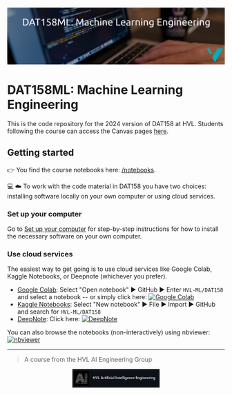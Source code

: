 ![DAT158 logo](./assets/DAT158ML-logo.png)

# DAT158ML: Machine Learning Engineering

This is the code repository for the 2024 version of DAT158 at HVL. Students following the course can access the Canvas pages [here](https://hvl.instructure.com/courses/28927).

## Getting started

:point_right: You find the course notebooks here: [/notebooks](/notebooks).

:computer: :cloud: To work with the code material in DAT158 you have two choices: installing software locally on your own computer or using cloud services.

### Set up your computer

Go to [Set up your computer](./setup.md) for step-by-step instructions for how to install the necessary software on your own computer.

### Use cloud services

The easiest way to get going is to use cloud services like Google Colab, Kaggle Notebooks, or Deepnote (whichever you prefer).

 - [Google Colab](https://colab.research.google.com): Select "Open notebook" :arrow_forward: GitHub :arrow_forward: Enter `HVL-ML/DAT158` and select a notebook -- or simply click here: [![Google Colab](https://colab.research.google.com/assets/colab-badge.svg)](https://colab.research.google.com/github/HVL-ML/DAT158/blob/main/)
 - [Kaggle Notebooks](https://www.kaggle.com/code): Select "New notebook" :arrow_forward: File :arrow_forward: Import :arrow_forward: GitHub and search for `HVL-ML/DAT158`
 - [DeepNote](https://deepnote.com/): Click here: [![DeepNote](https://deepnote.com/buttons/launch-in-deepnote-small.svg)](https://deepnote.com/launch?url=https%3A%2F%2Fgithub.com%2FHVL-ML%2FDAT158)

You can also browse the notebooks (non-interactively) using nbviewer: [![nbviewer](https://raw.githubusercontent.com/jupyter/design/master/logos/Badges/nbviewer_badge.svg)](https://nbviewer.org/github/HVL-ML/DAT158-2023/tree/main/notebooks)

---

> A course from the HVL AI Engineering Group 
<center>
<a href="https://github.com/HVL-ML">
<img width=40% src="assets/AI-eng.png"></img>
</a>
</center>
